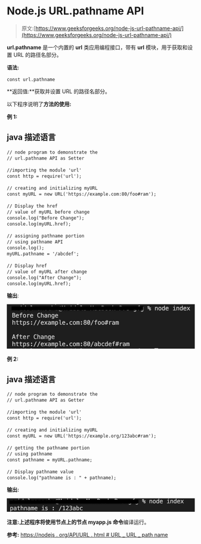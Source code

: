 # Node.js URL.pathname API

> 原文:[https://www.geeksforgeeks.org/node-js-url-pathname-api/](https://www.geeksforgeeks.org/node-js-url-pathname-api/)

**url.pathname** 是一个内置的 **url** 类应用编程接口，带有 **url** 模块，用于获取和设置 URL 的路径名部分。

**语法:**

```
const url.pathname
```

**返回值:**获取并设置 URL 的路径名部分。

以下程序说明了**方法的使用:**

**例 1:**

## java 描述语言

```
// node program to demonstrate the 
// url.pathname API as Setter 

//importing the module 'url'
const http = require('url');

// creating and initializing myURL
const myURL = new URL('https://example.com:80/foo#ram');

// Display the href
// value of myURL before change
console.log("Before Change");
console.log(myURL.href);

// assigning pathname portion
// using pathname API
console.log();
myURL.pathname = '/abcdef';

// Display href 
// value of myURL after change
console.log("After Change");
console.log(myURL.href);
```

**输出**:

![](img/6e8c6bd0cba91625d689571c19e199c7.png)

**例 2:**

## java 描述语言

```
// node program to demonstrate the 
// url.pathname API as Getter 

//importing the module 'url'
const http = require('url');

// creating and initializing myURL
const myURL = new URL('https://example.org/123abc#ram');

// getting the pathname portion
// using pathname
const pathname = myURL.pathname;

// Display pathname value 
console.log("pathname is : " + pathname);
```

**输出:**

![](img/f2035bfef0ba1b7e00e832de4110c8cb.png)

**注意:**上述程序将使用节点上的**节点 myapp.js 命令**编译运行。

**参考:**
[https://nodejs . org/API/URL . html # URL _ URL _ path name](https://nodejs.org/api/url.html#url_url_pathname)